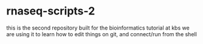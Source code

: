 # rnaseq-scripts-2
this is the second repository built for the bioinformatics tutorial at kbs
we are using it to learn how to edit things on git, and connect/run from the shell
